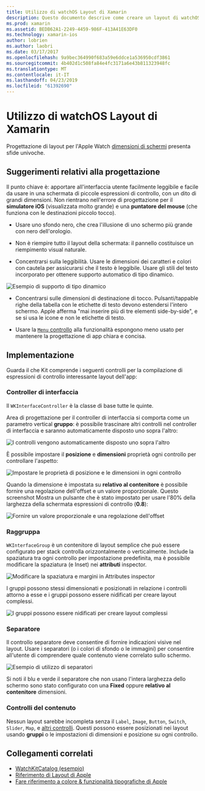 ```yaml
---
title: Utilizzo di watchOS Layout di Xamarin
description: Questo documento descrive come creare un layout di watchOS con Xamarin. Illustra i controller di interfaccia, gruppi, separatori e i controlli del contenuto.
ms.prod: xamarin
ms.assetid: BEDB62A1-2249-4459-986F-413A41E63DF0
ms.technology: xamarin-ios
author: lobrien
ms.author: laobri
ms.date: 03/17/2017
ms.openlocfilehash: 9a9bec364990f683a59e6ddce1a536950cdf3861
ms.sourcegitcommit: 4b402d1c508fa84e4fc3171a6e43b811323948fc
ms.translationtype: MT
ms.contentlocale: it-IT
ms.lasthandoff: 04/23/2019
ms.locfileid: "61392690"
---
```

# <a name="working-with-watchos-layout-in-xamarin"></a>Utilizzo di watchOS Layout di Xamarin

Progettazione di layout per l'Apple Watch [dimensioni di schermi](~/ios/watchos/app-fundamentals/screen-sizes.md) presenta sfide univoche.

## <a name="design-tips"></a>Suggerimenti relativi alla progettazione

Il punto chiave è: apportare all'interfaccia utente facilmente leggibile e facile da usare in una schermata di piccole espressioni di controllo, con un dito di grandi dimensioni. Non rientrano nell'errore di progettazione per il **simulatore iOS** (visualizzata molto grande) e una **puntatore del mouse** (che funziona con le destinazioni piccolo tocco).

- Usare uno sfondo nero, che crea l'illusione di uno schermo più grande con nero dell'orologio.

- Non è riempire tutto il layout della schermata: il pannello costituisce un riempimento visual naturale.

- Concentrarsi sulla leggibilità. Usare le dimensioni dei caratteri e colori con cautela per assicurarsi che il testo è leggibile. Usare gli stili del testo incorporato per ottenere supporto automatico di tipo dinamico.

![](layout-images/type.png "Esempio di supporto di tipo dinamico")

- Concentrarsi sulle dimensioni di destinazione di tocco. Pulsanti/tappable righe della tabella con le etichette di testo devono estendersi l'intero schermo. Apple afferma "mai inserire più di tre elementi side-by-side", e se si usa le icone e non le etichette di testo.

- Usare la [ `Menu` controllo](~/ios/watchos/user-interface/menu.md) alla funzionalità espongono meno usato per mantenere la progettazione di app chiara e concisa.


## <a name="implementation"></a>Implementazione

Guarda il che Kit comprende i seguenti controlli per la compilazione di espressioni di controllo interessante layout dell'app:

### <a name="interface-controller"></a>Controller di interfaccia

Il `WKInterfaceController` è la classe di base tutte le quinte.

Area di progettazione per il controller di interfaccia si comporta come un parametro vertical **gruppo**: è possibile trascinare altri controlli nel controller di interfaccia e saranno automaticamente disposto uno sopra l'altro:

![](layout-images/controller-scene.png "I controlli vengono automaticamente disposto uno sopra l'altro")

È possibile impostare il **posizione** e **dimensioni** proprietà ogni controllo per controllare l'aspetto:

![](layout-images/positionsize-attributes.png "Impostare le proprietà di posizione e le dimensioni in ogni controllo")

Quando la dimensione è impostata su **relativo al contenitore** è possibile fornire una regolazione dell'offset e un valore proporzionale. Questo screenshot Mostra un pulsante che è stato impostato per usare l'80% della larghezza della schermata espressioni di controllo (**0.8**):

![](layout-images/button-attributes.png "Fornire un valore proporzionale e una regolazione dell'offset")


### <a name="group"></a>Raggruppa

`WKInterfaceGroup` è un contenitore di layout semplice che può essere configurato per stack controlla orizzontalmente o verticalmente. Include la spaziatura tra ogni controllo per impostazione predefinita, ma è possibile modificare la spaziatura (e Inset) nei **attributi** inspector.

![](layout-images/group-attributes.png "Modificare la spaziatura e margini in Attributes inspector")

I gruppi possono stessi dimensionati e posizionati in relazione i controlli attorno a esse e i gruppi possono essere nidificati per creare layout complessi.

![](layout-images/group-scene.png "I gruppi possono essere nidificati per creare layout complessi")


### <a name="separator"></a>Separatore

Il controllo separatore deve consentire di fornire indicazioni visive nel layout. Usare i separatori (o i colori di sfondo o le immagini) per consentire all'utente di comprendere quale contenuto viene correlato sullo schermo.

![](layout-images/separator-scene.png "Esempio di utilizzo di separatori")

Si noti il blu e verde il separatore che non usano l'intera larghezza dello schermo sono stato configurato con una **Fixed** oppure **relativo al contenitore** dimensioni.

### <a name="content-controls"></a>Controlli del contenuto

Nessun layout sarebbe incompleta senza il `Label`, `Image`, `Button`, `Switch`, `Slider`, `Map`, e [altri controlli](~/ios/watchos/user-interface/index.md).
Questi possono essere posizionati nei layout usando **gruppi** o le impostazioni di dimensioni e posizione su ogni controllo.



## <a name="related-links"></a>Collegamenti correlati

- [WatchKitCatalog (esempio)](https://developer.xamarin.com/samples/monotouch/watchOS/WatchKitCatalog/)
- [Riferimento di Layout di Apple](https://developer.apple.com/library/prerelease/ios/documentation/UserExperience/Conceptual/WatchHumanInterfaceGuidelines/Layout.html)
- [Fare riferimento a colore & funzionalità tipografiche di Apple](https://developer.apple.com/library/prerelease/ios/documentation/UserExperience/Conceptual/WatchHumanInterfaceGuidelines/ColorandTypography.html)
